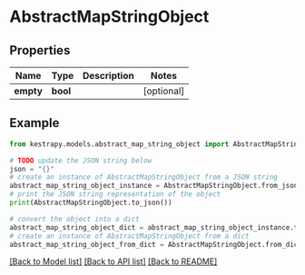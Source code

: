 # AbstractMapStringObject


## Properties

Name | Type | Description | Notes
------------ | ------------- | ------------- | -------------
**empty** | **bool** |  | [optional] 

## Example

```python
from kestrapy.models.abstract_map_string_object import AbstractMapStringObject

# TODO update the JSON string below
json = "{}"
# create an instance of AbstractMapStringObject from a JSON string
abstract_map_string_object_instance = AbstractMapStringObject.from_json(json)
# print the JSON string representation of the object
print(AbstractMapStringObject.to_json())

# convert the object into a dict
abstract_map_string_object_dict = abstract_map_string_object_instance.to_dict()
# create an instance of AbstractMapStringObject from a dict
abstract_map_string_object_from_dict = AbstractMapStringObject.from_dict(abstract_map_string_object_dict)
```
[[Back to Model list]](../README.md#documentation-for-models) [[Back to API list]](../README.md#documentation-for-api-endpoints) [[Back to README]](../README.md)


